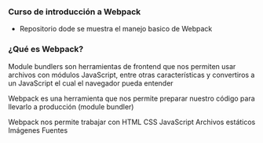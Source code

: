 ###   Curso de introducción a Webpack

- Repositorio dode se muestra el manejo basico de Webpack

### ¿Qué es Webpack?

Module bundlers son herramientas de frontend que nos permiten usar archivos con módulos JavaScript, 
entre otras características y convertiros a un JavaScript el cual el navegador pueda entender

Webpack es una herramienta que nos permite preparar nuestro código para llevarlo a producción (module bundler)

Webpack nos permite trabajar con
HTML
CSS
JavaScript
Archivos estáticos
Imágenes
Fuentes
